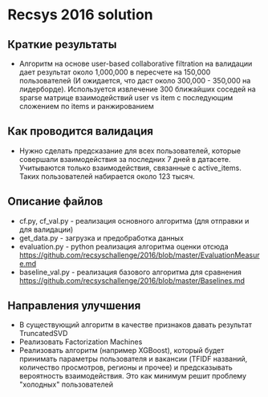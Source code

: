 # Recsys 2016 solution

## Краткие результаты

  * Алгоритм на основе user-based collaborative filtration  на валидации дает результат около 1,000,000 в пересчете на 150,000 пользователей (И ожидается, что даст около 300,000 - 350,000 на лидерборде). Используется извлечение 300 ближайших соседей на sparse матрице взаимодействий user vs item с последующим сложением по items и ранжированием

## Как проводится валидация

  * Нужно сделать предсказание для всех пользователей, которые совершали взаимодействия за последних 7 дней в датасете. Учитываются только взаимодействия, связанные с active_items. Таких пользователей набирается около 123 тысяч.

## Описание файлов

* cf.py, cf_val.py - реализация основного алгоритма (для отправки и для валидации)
* get_data.py - загрузка и предобработка данных
* evaluation.py - python реализация алгоритма оценки отсюда https://github.com/recsyschallenge/2016/blob/master/EvaluationMeasure.md
* baseline_val.py - реализация базового алгоритма для сравнения https://github.com/recsyschallenge/2016/blob/master/Baselines.md


## Направления улучшения

* В существующий алгоритм в качестве признаков давать результат TruncatedSVD
* Реализовать Factorization Machines
* Реализовать алгоритм (например XGBoost), который будет принимать параметры пользователя и вакансии (TFIDF названий, количество просмотров, регионы и прочее) и предсказывать вероятность взаимодействия. Это как минимум решит проблему "холодных" пользователей
